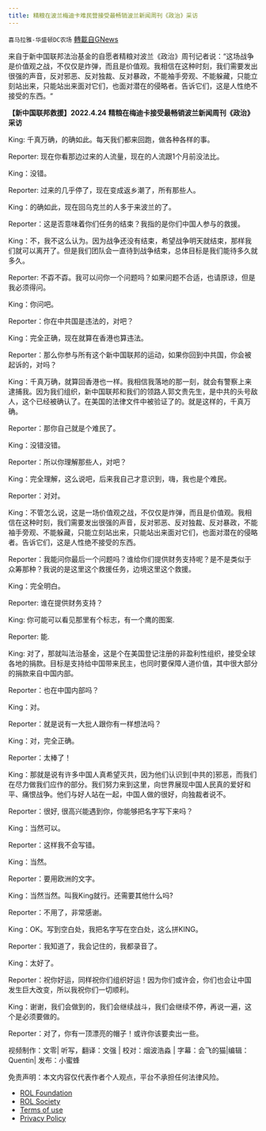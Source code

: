 ```yaml
---
title: 精粮在波兰梅迪卡难民营接受最畅销波兰新闻周刊《政治》采访
---
```

`喜马拉雅-华盛顿DC农场` [轉載自GNews](https://gnews.org/zh-hans/2421106/)

来自于新中国联邦法治基金的自愿者精粮对波兰《政治》周刊记者说：“这场战争是价值观之战，不仅仅是炸弹，而且是价值观。我相信在这种时刻，我们需要发出很强的声音，反对邪恶、反对独裁、反对暴政，不能袖手旁观、不能躲藏，只能立刻站出来，只能站出来面对它们，也面对潜在的侵略者。告诉它们，这是人性绝不接受的东西。“
  
**【新中国联邦救援】2022.4.24** **精粮在梅迪卡接受最畅销波兰新闻周刊《政治》采访**
 
King: 千真万确，的确如此。每天我们都来回跑，做各种各样的事。
 
Reporter: 现在你看那边过来的人流量，现在的人流跟1个月前没法比。
 
King：没错。
 
Reporter: 过来的几乎停了，现在变成返乡潮了，所有那些人。
 
King：的确如此，现在回乌克兰的人多于来波兰的了。
 
Reporter：这是否意味着你们任务的结束？我指的是你们中国人参与的救援。
 
King：不，我不这么认为。因为战争还没有结束，希望战争明天就结束，那样我们就可以离开了。但是我们团队会一直待到战争结束，总体目标是我们能待多久就多久。
 
Reporter: 不孬不孬。我可以问你一个问题吗？如果问题不合适，也请原谅，但是我必须得问。
 
King：你问吧。
 
Reporter：你在中共国是违法的，对吧？
 
King：完全正确，现在就算在香港也算违法。
 
Reporter：那么你参与所有这个新中国联邦的运动，如果你回到中共国，你会被起诉的，对吗？
 
King：千真万确，就算回香港也一样。我相信我落地的那一刻，就会有警察上来逮捕我。因为我们组织，新中国联邦和我们的领路人郭文贵先生，是中共的头号敌人，这个已经被确认了。在美国的法律文件中被验证了的。就是这样的，千真万确。
 
Reporter：那你自己就是个难民了。
 
King：没错没错。
 
Reporter：所以你理解那些人，对吧？
 
King：完全理解，这么说吧，后来我自己才意识到，嗨，我也是个难民。
 
Reporter：对对。
 
King：不管怎么说，这是一场价值观之战，不仅仅是炸弹，而且是价值观。我相信在这种时刻，我们需要发出很强的声音，反对邪恶、反对独裁、反对暴政，不能袖手旁观、不能躲藏，只能立刻站出来，只能站出来面对它们，也面对潜在的侵略者。告诉它们，这是人性绝不接受的东西。
 
Reporter：我能问你最后一个问题吗？谁给你们提供财务支持呢？是不是类似于众筹那种？我说的是这里这个救援任务，边境这里这个救援。
 
King：完全明白。
 
Reporter: 谁在提供财务支持？
 
King: 你可能可以看见那里有个标志，有一个鹰的图案.
 
Reporter: 能.
 
King: 对了，那就叫法治基金，这是个在美国登记注册的非盈利性组织，接受全球各地的捐款。目标是支持给中国带来民主，也同时要保障人道价值，其中很大部分的捐款来自中国内部。
 
Reporter：也在中国内部吗？
 
King：对。
 
Reporter：就是说有一大批人跟你有一样想法吗？
 
King：对，完全正确。
 
Reporter：太棒了！
 
King：那就是说有许多中国人真希望灭共，因为他们认识到[中共的]邪恶，而我们在尽力做我们应作的部分。我们努力来到这里，向世界展现中国人民真的爱好和平、痛恨战争。他们与好人站在一起，中国人做的很好，向独裁者说不。
 
Reporter：很好, 很高兴能遇到你，你能够把名字写下来吗？
 
King：当然可以。
 
Reporter：这样我不会写错。
 
King：当然。
 
Reporter：要用欧洲的文字。
 
King：当然当然。叫我King就行。还需要其他什么吗?
 
Reporter：不用了，非常感谢。
 
King：OK。写到空白处，我把名字写在空白处，这么拼KING。
 
Reporter：我知道了，我会记住的，我都录音了。
 
King：太好了。
 
Reporter：祝你好运，同样祝你们组织好运！因为你们或许会，你们也会让中国发生巨大改变，所以我祝你们一切顺利。
 
King：谢谢，我们会做到的，我们会继续战斗，我们会继续不停，再说一遍，这个是必须要做的。
 
Reporter：对了，你有一顶漂亮的帽子！或许你该要卖出一些。
 
视频制作：文零| 听写，翻译：文强 | 校对：烟波浩淼 | 字幕：会飞的猫|编辑：Quentin| 发布：小蜜蜂

免责声明：本文内容仅代表作者个人观点，平台不承担任何法律风险。
  
- [ROL Foundation](https://rolfoundation.org/)
- [ROL Society](https://rolsociety.org/)
- [Terms of use](https://gnews.org/terms-of-use-3/)
- [Privacy Policy](https://gnews.org/privacy-policy/)
